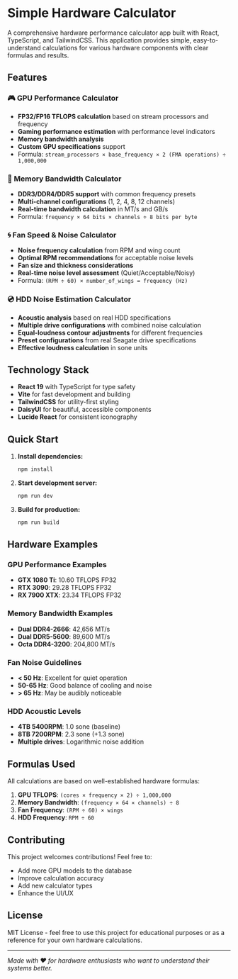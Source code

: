 # Simple Hardware Calculator

A comprehensive hardware performance calculator app built with React, TypeScript, and TailwindCSS. This application provides simple, easy-to-understand calculations for various hardware components with clear formulas and results.

## Features

### 🎮 GPU Performance Calculator
- **FP32/FP16 TFLOPS calculation** based on stream processors and frequency
- **Gaming performance estimation** with performance level indicators
- **Memory bandwidth analysis**
- **Custom GPU specifications** support
- Formula: `stream_processors × base_frequency × 2 (FMA operations) ÷ 1,000,000`

### 💾 Memory Bandwidth Calculator
- **DDR3/DDR4/DDR5 support** with common frequency presets
- **Multi-channel configurations** (1, 2, 4, 8, 12 channels)
- **Real-time bandwidth calculation** in MT/s and GB/s
- Formula: `frequency × 64 bits × channels ÷ 8 bits per byte`

### 🌀 Fan Speed & Noise Calculator
- **Noise frequency calculation** from RPM and wing count
- **Optimal RPM recommendations** for acceptable noise levels
- **Fan size and thickness considerations**
- **Real-time noise level assessment** (Quiet/Acceptable/Noisy)
- Formula: `(RPM ÷ 60) × number_of_wings = frequency (Hz)`

### 💿 HDD Noise Estimation Calculator
- **Acoustic analysis** based on real HDD specifications
- **Multiple drive configurations** with combined noise calculation
- **Equal-loudness contour adjustments** for different frequencies
- **Preset configurations** from real Seagate drive specifications
- **Effective loudness calculation** in sone units

## Technology Stack

- **React 19** with TypeScript for type safety
- **Vite** for fast development and building
- **TailwindCSS** for utility-first styling
- **DaisyUI** for beautiful, accessible components
- **Lucide React** for consistent iconography

## Quick Start

1. **Install dependencies:**
   ```bash
   npm install
   ```

2. **Start development server:**
   ```bash
   npm run dev
   ```

3. **Build for production:**
   ```bash
   npm run build
   ```

## Hardware Examples

### GPU Performance Examples
- **GTX 1080 Ti**: 10.60 TFLOPS FP32
- **RTX 3090**: 29.28 TFLOPS FP32  
- **RX 7900 XTX**: 23.34 TFLOPS FP32

### Memory Bandwidth Examples
- **Dual DDR4-2666**: 42,656 MT/s
- **Dual DDR5-5600**: 89,600 MT/s
- **Octa DDR4-3200**: 204,800 MT/s

### Fan Noise Guidelines
- **< 50 Hz**: Excellent for quiet operation
- **50-65 Hz**: Good balance of cooling and noise
- **> 65 Hz**: May be audibly noticeable

### HDD Acoustic Levels
- **4TB 5400RPM**: 1.0 sone (baseline)
- **8TB 7200RPM**: 2.3 sone (+1.3 sone)
- **Multiple drives**: Logarithmic noise addition

## Formulas Used

All calculations are based on well-established hardware formulas:

1. **GPU TFLOPS**: `(cores × frequency × 2) ÷ 1,000,000`
2. **Memory Bandwidth**: `(frequency × 64 × channels) ÷ 8`
3. **Fan Frequency**: `(RPM ÷ 60) × wings`
4. **HDD Frequency**: `RPM ÷ 60`

## Contributing

This project welcomes contributions! Feel free to:
- Add more GPU models to the database
- Improve calculation accuracy
- Add new calculator types
- Enhance the UI/UX

## License

MIT License - feel free to use this project for educational purposes or as a reference for your own hardware calculations.

---

*Made with ❤️ for hardware enthusiasts who want to understand their systems better.*